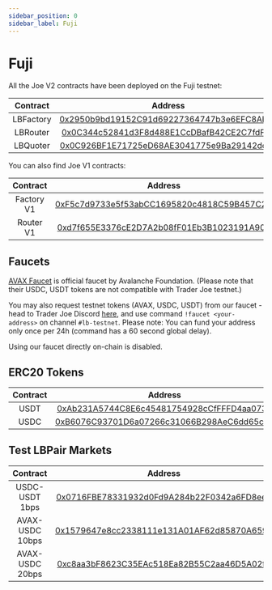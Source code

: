 ```yaml
---
sidebar_position: 0
sidebar_label: Fuji
---
```


# Fuji

All the Joe V2 contracts have been deployed on the Fuji testnet:

| Contract  |                                                            Address                                                            |
| :-------: | :---------------------------------------------------------------------------------------------------------------------------: |
| LBFactory | [0x2950b9bd19152C91d69227364747b3e6EFC8Ab7F](https://testnet.snowtrace.io/address/0x2950b9bd19152C91d69227364747b3e6EFC8Ab7F) |
| LBRouter  | [0x0C344c52841d3F8d488E1CcDBafB42CE2C7fdFA9](https://testnet.snowtrace.io/address/0x0C344c52841d3F8d488E1CcDBafB42CE2C7fdFA9) |
| LBQuoter  | [0x0C926BF1E71725eD68AE3041775e9Ba29142dca9](https://testnet.snowtrace.io/address/0x0C926BF1E71725eD68AE3041775e9Ba29142dca9) |

You can also find Joe V1 contracts:

|  Contract  |                                                            Address                                                            |
| :--------: | :---------------------------------------------------------------------------------------------------------------------------: |
| Factory V1 | [0xF5c7d9733e5f53abCC1695820c4818C59B457C2C](https://testnet.snowtrace.io/address/0xF5c7d9733e5f53abCC1695820c4818C59B457C2C) |
| Router V1  | [0xd7f655E3376cE2D7A2b08fF01Eb3B1023191A901](https://testnet.snowtrace.io/address/0xd7f655E3376cE2D7A2b08fF01Eb3B1023191A901) |

## Faucets

[AVAX Faucet](https://faucet.avax.network/) is official faucet by Avalanche Foundation. (Please note that their USDC, USDT tokens are not compatible with Trader Joe testnet.)

You may also request testnet tokens (AVAX, USDC, USDT) from our faucet - head to Trader Joe Discord [here](https://discord.gg/traderjoe), and use command `!faucet <your-address>` on channel `#lb-testnet`. Please note: You can fund your address only once per 24h (command has a 60 second global delay).

Using our faucet directly on-chain is disabled.

## ERC20 Tokens

| Contract |                                                                   Address                                                                   |
| :------: | :-----------------------------------------------------------------------------------------------------------------------------------------: |
|   USDT   | [0xAb231A5744C8E6c45481754928cCfFFFD4aa0732](https://testnet.snowtrace.io/address/0xAb231A5744C8E6c45481754928cCfFFFD4aa0732#writeContract) |
|   USDC   | [0xB6076C93701D6a07266c31066B298AeC6dd65c2d](https://testnet.snowtrace.io/address/0xB6076C93701D6a07266c31066B298AeC6dd65c2d#writeContract) |

## Test LBPair Markets

|    Contract     |                                                            Address                                                            |
| :-------------: | :---------------------------------------------------------------------------------------------------------------------------: |
| USDC-USDT 1bps  | [0x0716FBE78331932d0Fd9A284b22F0342a6FD8ee8](https://testnet.snowtrace.io/address/0x0716FBE78331932d0Fd9A284b22F0342a6FD8ee8) |
| AVAX-USDC 10bps | [0x1579647e8cc2338111e131A01AF62d85870A659b](https://testnet.snowtrace.io/address/0x1579647e8cc2338111e131A01AF62d85870A659b) |
| AVAX-USDC 20bps | [0xc8aa3bF8623C35EAc518Ea82B55C2aa46D5A02f6](https://testnet.snowtrace.io/address/0xc8aa3bF8623C35EAc518Ea82B55C2aa46D5A02f6) |
